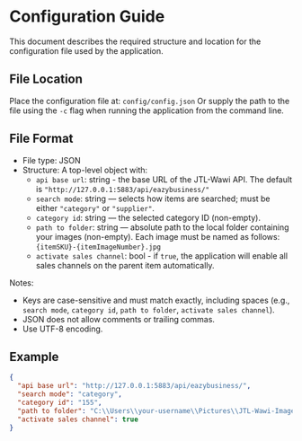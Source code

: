 # Configuration Guide

This document describes the required structure and location for the configuration file used by the application.

## File Location
Place the configuration file at: `config/config.json`
Or supply the path to the file using the `-c` flag when running the application from the command line.

## File Format
- File type: JSON
- Structure: A top-level object with:
    - `api base url`: string - the base URL of the JTL-Wawi API. The default is `"http://127.0.0.1:5883/api/eazybusiness/"`
    - `search mode`: string — selects how items are searched; must be either `"category"` or `"supplier"`.
    - `category id`: string — the selected category ID (non-empty).
    - `path to folder`: string — absolute path to the local folder containing your images (non-empty). Each image must be named as follows: `{itemSKU}-{itemImageNumber}.jpg`
    - `activate sales channel`: bool - if `true`, the application will enable all sales channels on the parent item automatically.

Notes:
- Keys are case-sensitive and must match exactly, including spaces (e.g., `search mode`, `category id`, `path to folder`, `activate sales channel`).
- JSON does not allow comments or trailing commas.
- Use UTF-8 encoding.


## Example

```json
{
  "api base url": "http://127.0.0.1:5883/api/eazybusiness/",
  "search mode": "category",
  "category id": "155",
  "path to folder": "C:\\Users\\your-username\\Pictures\\JTL-Wawi-Images",
  "activate sales channel": true
}
```


